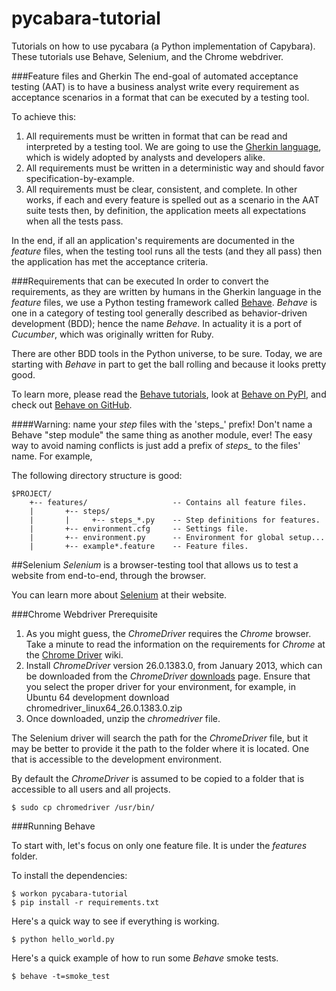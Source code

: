pycabara-tutorial
=================

Tutorials on how to use pycabara (a Python implementation of Capybara). These tutorials use Behave, Selenium, and the Chrome webdriver.

###Feature files and Gherkin
The end-goal of automated acceptance testing (AAT) is to have a business analyst write every requirement as acceptance scenarios in a format that can be executed by a testing tool.

To achieve this:

1. All requirements must be written in format that can be read and interpreted by a testing tool. We are going to use the [Gherkin language](http://docs.behat.org/guides/1.gherkin.html), which is widely adopted by analysts and developers alike.
2. All requirements must be written in a deterministic way and should favor specification-by-example.
3. All requirements must be clear, consistent, and complete. In other works, if each and every feature is spelled out as a scenario in the AAT suite tests then, by definition, the application meets all expectations when all the tests pass.

In the end, if all an application's requirements are documented in the *feature* files, when the testing tool runs all the tests (and they all pass) then the application has met the acceptance criteria.

###Requirements that can be executed
In order to convert the requirements, as they are written by humans in the Gherkin language in the *feature* files, we use a Python testing framework called [Behave](https://behave.readthedocs.org/en/latest/). *Behave* is one in a category of testing tool generally described as behavior-driven development (BDD); hence the name *Behave*. In actuality it is a port of *Cucumber*, which was originally written for Ruby.

There are other BDD tools in the Python universe, to be sure. Today, we are starting with *Behave* in part to get the ball rolling and because it looks pretty good.

To learn more, please read the [Behave tutorials](http://jenisys.github.io/behave.example/tutorials/), look at [Behave on PyPI](https://pypi.python.org/pypi/behave), and check out [Behave on GitHub](https://github.com/behave/behave).

####Warning: name your *step* files with the 'steps_' prefix!
Don't name a Behave "step module" the same thing as another module, ever! The easy way to avoid naming conflicts is just add a prefix of *steps_* to the files' name. For example,

The following directory structure is good:

```
$PROJECT/
    +-- features/                   -- Contains all feature files.
    |       +-- steps/
    |       |     +-- steps_*.py    -- Step definitions for features.
    |       +-- environment.cfg     -- Settings file.
    |       +-- environment.py      -- Environment for global setup...
    |       +-- example*.feature    -- Feature files.
```


##Selenium
*Selenium* is a browser-testing tool that allows us to test a website from end-to-end, through the browser.

You can learn more about [Selenium](http://docs.seleniumhq.org/) at their website.

###Chrome Webdriver Prerequisite

1. As you might guess, the *ChromeDriver* requires the *Chrome* browser. Take a minute to read the information on the requirements for *Chrome* at the [Chrome Driver](https://code.google.com/p/selenium/wiki/ChromeDriver) wiki.
2. Install *ChromeDriver* version 26.0.1383.0, from January 2013, which can be downloaded from the *ChromeDriver* [downloads](https://code.google.com/p/selenium/downloads/list) page. Ensure that you select the proper driver for your environment, for example, in Ubuntu 64 development download chromedriver_linux64_26.0.1383.0.zip
3. Once downloaded, unzip the *chromedriver* file.

The Selenium driver will search the path for the *ChromeDriver* file, but it may be better to provide it the path to the folder where it is located. One that is accessible to the development environment.

By default the *ChromeDriver* is assumed to be copied to a folder that is accessible to all users and all projects.

```
$ sudo cp chromedriver /usr/bin/
```

###Running Behave

To start with, let's focus on only one feature file. It is under the *features* folder.

To install the dependencies:
```
$ workon pycabara-tutorial
$ pip install -r requirements.txt
```

Here's a quick way to see if everything is working.

```
$ python hello_world.py
```

Here's a quick example of how to run some *Behave* smoke tests.

```
$ behave -t=smoke_test
```

